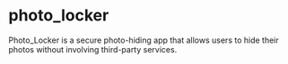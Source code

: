 # photo_locker
Photo_Locker is a secure photo-hiding app that allows users to hide their photos without involving third-party services.
